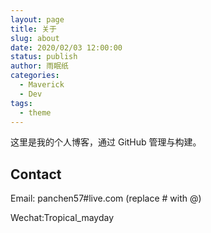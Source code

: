 ```yaml
---
layout: page
title: 关于
slug: about
date: 2020/02/03 12:00:00
status: publish
author: 雨眠纸
categories: 
  - Maverick
  - Dev
tags: 
  - theme
---
```


这里是我的个人博客，通过 GitHub 管理与构建。


## Contact

Email: panchen57#live.com (replace # with @)

Wechat:Tropical_mayday
